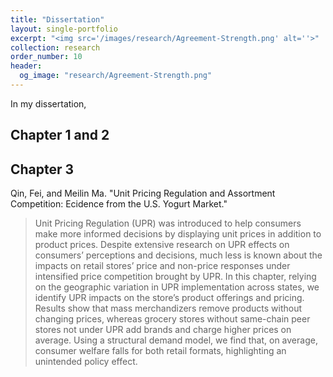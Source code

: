 ```yaml
---
title: "Dissertation"
layout: single-portfolio
excerpt: "<img src='/images/research/Agreement-Strength.png' alt=''>"
collection: research
order_number: 10
header: 
  og_image: "research/Agreement-Strength.png"
---
```


In my dissertation,

## Chapter 1 and 2



## Chapter 3

Qin, Fei, and Meilin Ma. "Unit Pricing Regulation and Assortment Competition: Ecidence from the U.S. Yogurt Market."

> Unit Pricing Regulation (UPR) was introduced to help consumers make more informed decisions by displaying unit prices in addition to product prices. Despite extensive research on UPR effects on consumers’ perceptions and decisions, much less is known about the impacts on retail stores’ price and non-price responses under intensified price competition brought by UPR. In this chapter, relying on the geographic variation in UPR implementation across states, we identify UPR impacts on the store’s product offerings and pricing. Results show that mass merchandizers remove products without changing prices, whereas grocery stores without same-chain peer stores not under UPR add brands and charge higher prices on average. Using a structural demand model, we find that, on average, consumer welfare falls for both retail formats, highlighting an unintended policy effect.
